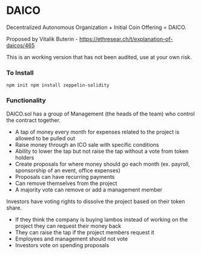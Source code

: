 # DAICO
Decentralized Autonomous Organization + Initial Coin Offering = DAICO. 

Proposed by Vitalik Buterin - https://ethresear.ch/t/explanation-of-daicos/465 

This is an working version that has not been audited, use at your own risk.

### To Install
`npm init
npm install zeppelin-solidity`


### Functionality
DAICO.sol has a group of Management (the heads of the team) who control the contract together. 
- A tap of money every month for expenses related to the project is allowed to be pulled out
- Raise money through an ICO sale with specific conditions
- Ability to lower the tap but not raise the tap without a vote from token holders
- Create proposals for where money should go each month (ex. payroll, sponsorship of an event, office expenses)
- Proposals can have recurring payments 
- Can remove themselves from the project
- A majority vote can remove or add a management member

Investors have voting rights to dissolve the project based on their token share. 
- If they think the company is buying lambos instead of working on the project they can request their money back
- They can raise the tap if the project members request it
- Employees and management should not vote 
- Investors vote on spending proposals 